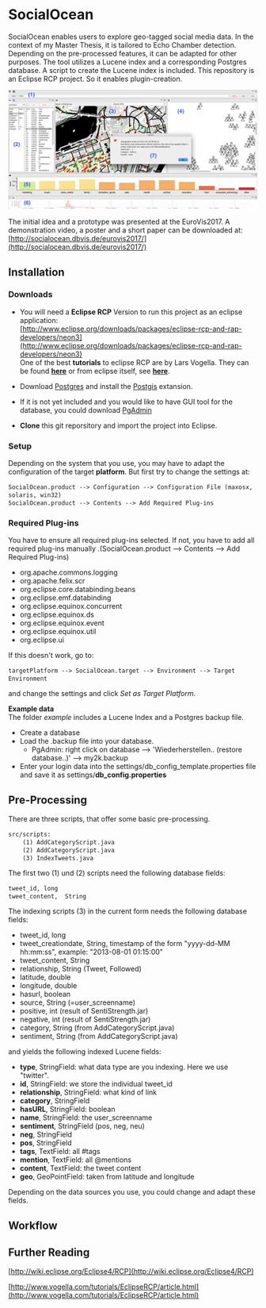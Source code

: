 # SocialOcean
SocialOcean enables users to explore geo-tagged social media data.
In the context of my Master Thesis, it is tailored to Echo Chamber detection.
Depending on the pre-processed features, it can be adapted for other purposes.
The tool utilizes a Lucene index and a corresponding Postgres database.
A script to create the Lucene index is included.
This repository is an Eclipse RCP project. So it enables plugin-creation.

![SocialOcean Tool Interface](./tool.png)


The initial idea and a prototype was presented at the EuroVis2017.
A demonstration video, a poster and a short paper can be downloaded at: [http://socialocean.dbvis.de/eurovis2017/](http://socialocean.dbvis.de/eurovis2017/)


## Installation

### Downloads

- You will need a **Eclipse RCP** Version to run this project as an eclipse application:  
[http://www.eclipse.org/downloads/packages/eclipse-rcp-and-rap-developers/neon3](http://www.eclipse.org/downloads/packages/eclipse-rcp-and-rap-developers/neon3)  
One of the best **tutorials** to eclipse RCP are by Lars Vogella. They can be found [**here**](http://www.vogella.com/tutorials/EclipseRCP/article.html)
or from eclipse itself, see [**here**](http://wiki.eclipse.org/Eclipse4/RCP).

- Download [Postgres](https://www.postgresql.org) and install the [Postgis](http://postgis.net) extansion.

- If it is not yet included and you would like to have GUI tool for the database, you could download [PgAdmin](https://www.pgadmin.org)


- **Clone** this git reporsitory and import the project into Eclipse.
### Setup

Depending on the system that you use, you may have to adapt the configuration of the target **platform**.
But first try to change the settings at:

	SocialOcean.product --> Configuration --> Configuration File (maxosx, solaris, win32)
	SocialOcean.product --> Contents --> Add Required Plug-ins

### Required Plug-ins

You have to ensure all required plug-ins selected. If not, you have to add all required plug-ins manually .(SocialOcean.product --> Contents --> Add Required Plug-ins)

-	org.apache.commons.logging
-	org.apache.felix.scr
-	org.eclipse.core.databinding.beans
-	org.eclipse.emf.databinding
-	org.eclipse.equinox.concurrent
-	org.eclipse.equinox.ds
- 	org.eclipse.equinox.event
- 	org.eclipse.equinox.util
-	org.eclipse.ui

If this doesn't work, go to:

	targetPlatform --> SocialOcean.target --> Environment --> Target Environment
and change the settings and click *Set as Target Platform*.

**Example data**  
The folder *example* includes a Lucene Index and a Postgres backup file.

- Create a database
- Load the .backup file into your database.
	- PgAdmin: right click on database --> 'Wiederherstellen.. (restore database..)' --> my2k.backup 
- Enter your login data into the settings/db\_config\_template.properties file and save it as settings/**db\_config.properties**

## Pre-Processing

There are three scripts, that offer some basic pre-processing.

	src/scripts:
		(1) AddCategoryScript.java
		(2) AddCategoryScript.java
		(3) IndexTweets.java

The first two (1) und (2) scripts need the following database fields:

	tweet_id, long
	tweet_content,  String

The indexing scripts (3) in the current form needs the following database fields:

-	tweet_id, 			long
-	tweet_creationdate,		String, timestamp of the form "yyyy-dd-MM hh:mm:ss", example: "2013-08-01 01:15:00"
-	tweet_content,			String
-	relationship,			String (Tweet, Followed)
-	latitude,			double
-	longitude, 			double
-	hasurl, 			boolean
-	source, 			String (=user_screenname)
-	positive, 			int (result of SentiStrength.jar)
-	negative, 			int (result of SentiStrength.jar)
-	category, 			String (from AddCategoryScript.java)
-	sentiment, 			String (from AddCategoryScript.java)

and yields the following indexed Lucene fields:

- **type**, StringField: what data type are you indexing. Here we use "twitter".
- **id**, StringField: we store the individual tweet\_id
- **relationship**, StringField: what kind of link
- **category**, StringField
- **hasURL**, StringField: boolean
- **name**, StringField: the user\_screenname
- **sentiment**, StringField (pos, neg, neu)
- **neg**, StringField
- **pos**, StringField
- **tags**, TextField: all #tags
- **mention**, TextField: all @mentions
- **content**, TextField: the tweet content
- **geo**, GeoPointField: taken from latitude and longitude

Depending on the data sources you use, you could change and adapt these fields.


## Workflow


## Further Reading

[http://wiki.eclipse.org/Eclipse4/RCP](http://wiki.eclipse.org/Eclipse4/RCP)

[http://www.vogella.com/tutorials/EclipseRCP/article.html](http://www.vogella.com/tutorials/EclipseRCP/article.html)

